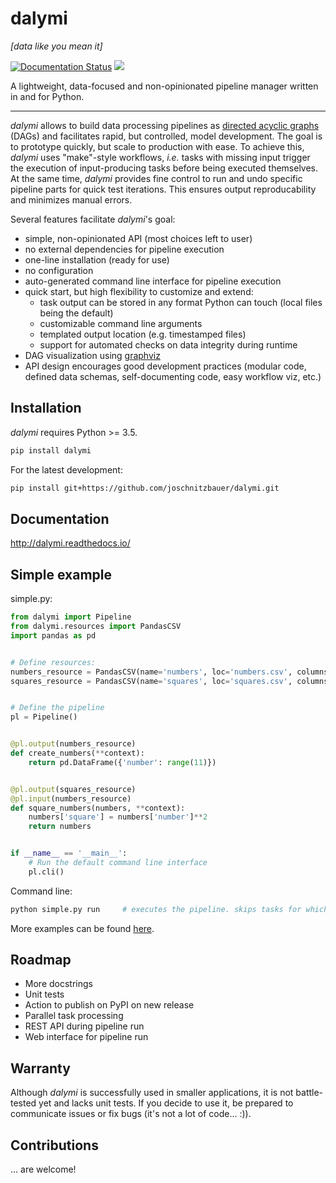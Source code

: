 # dalymi

*[data like you mean it]*

[![Documentation Status](https://readthedocs.org/projects/dalymi/badge/?version=latest)](http://dalymi.readthedocs.io/en/latest/?badge=latest) ![](https://github.com/joschnitzbauer/dalymi/workflows/tests/badge.svg)

A lightweight, data-focused and non-opinionated pipeline manager written in and for Python.

--------------------------------------------------------------------------------

_dalymi_ allows to build data processing pipelines as [directed acyclic graphs]([https://en.wikipedia.org/wiki/Directed_acyclic_graph]) (DAGs) and facilitates rapid, but controlled, model development. The goal is to prototype quickly, but scale to production with ease.
To achieve this, _dalymi_ uses "make"-style workflows, _i.e._ tasks with missing input trigger the execution of input-producing tasks before being executed themselves. At the same time, _dalymi_ provides fine control to run and undo specific pipeline parts for quick test iterations. This ensures output reproducability and minimizes manual errors.

Several features facilitate _dalymi_'s goal:

- simple, non-opinionated API (most choices left to user)
- no external dependencies for pipeline execution
- one-line installation (ready for use)
- no configuration
- auto-generated command line interface for pipeline execution
- quick start, but high flexibility to customize and extend:
    - task output can be stored in any format Python can touch (local files being the default)
    - customizable command line arguments
    - templated output location (e.g. timestamped files)
    - support for automated checks on data integrity during runtime
- DAG visualization using [graphviz](https://www.graphviz.org/)
- API design encourages good development practices (modular code, defined data schemas, self-documenting code, easy workflow viz, etc.)

## Installation
_dalymi_ requires Python >= 3.5.

``` bash
pip install dalymi
```

For the latest development:
``` bash
pip install git+https://github.com/joschnitzbauer/dalymi.git
```

## Documentation
http://dalymi.readthedocs.io/

## Simple example
simple.py:
``` python
from dalymi import Pipeline
from dalymi.resources import PandasCSV
import pandas as pd


# Define resources:
numbers_resource = PandasCSV(name='numbers', loc='numbers.csv', columns=['number'])
squares_resource = PandasCSV(name='squares', loc='squares.csv', columns=['number', 'square'])


# Define the pipeline
pl = Pipeline()


@pl.output(numbers_resource)
def create_numbers(**context):
    return pd.DataFrame({'number': range(11)})


@pl.output(squares_resource)
@pl.input(numbers_resource)
def square_numbers(numbers, **context):
    numbers['square'] = numbers['number']**2
    return numbers


if __name__ == '__main__':
    # Run the default command line interface
    pl.cli()
```

Command line:
```bash
python simple.py run     # executes the pipeline. skips tasks for which output already exists.
```

More examples can be found [here](https://github.com/joschnitzbauer/dalymi/tree/master/examples).

## Roadmap
- More docstrings
- Unit tests
- Action to publish on PyPI on new release
- Parallel task processing
- REST API during pipeline run
- Web interface for pipeline run

## Warranty
Although _dalymi_ is successfully used in smaller applications, it is not battle-tested yet and lacks unit tests. If you decide to use it, be prepared to communicate issues or fix bugs (it's not a lot of code... :)).

## Contributions
... are welcome!
